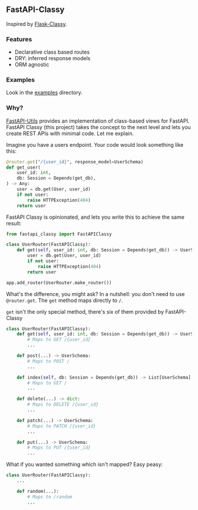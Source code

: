 ## FastAPI-Classy

Inspired by [Flask-Classy](https://github.com/apiguy/flask-classy).

### Features

- Declarative class based routes
- DRY: inferred response models
- ORM agnostic

### Examples

Look in the [examples](examples/) directory.

### Why?

[FastAPI-Utils](https://github.com/dmontagu/fastapi-utils) provides an implementation of class-based views for FastAPI. FastAPI Classy (this project) takes the concept to the next level and lets you create REST APIs with minimal code. Let me explain.

Imagine you have a users endpoint. Your code would look something like this:

```python
@router.get("/{user_id}", response_model=UserSchema)
def get_user(
    user_id: int,
    db: Session = Depends(get_db),
) -> Any:
    user = db.get(User, user_id)
    if not user:
        raise HTTPException(404)
    return user
```


FastAPI Classy is opinionated, and lets you write this to achieve the same result:


```python
from fastapi_classy import FastAPIClassy

class UserRouter(FastAPIClassy):
    def get(self, user_id: int, db: Session = Depends(get_db)) -> UserSchema:
        user = db.get(User, user_id)
        if not user:
            raise HTTPException(404)
        return user

app.add_router(UserRouter.make_router())
```

What's the difference, you might ask? In a nutshell: you don't need to use `@router.get`. The `get` method maps directly to `/`.

`get` isn't the only special method, there's six of them provided by FastAPI-Classy

```python
class UserRouter(FastAPIClassy):
    def get(self, user_id: int, db: Session = Depends(get_db)) -> UserSchema:
        # Maps to GET /{user_id}
        ...

    def post(...) -> UserSchema:
        # Maps to POST /
        ...

    def index(self, db: Session = Depends(get_db)) -> List[UserSchema]:
        # Maps to GET /
        ...

    def delete(...) -> dict:
        # Maps to DELETE /{user_id}
        ...

    def patch(...) -> UserSchema:
        # Maps to PATCH /{user_id}
        ...

    def put(...) -> UserSchema:
        # Maps to PUT /{user_id}
        ...
```

What if you wanted something which isn't mapped? Easy peasy:

```python
class UserRouter(FastAPIClassy):
    ...

    def random(...):
        # Maps to /random
        ...

```
